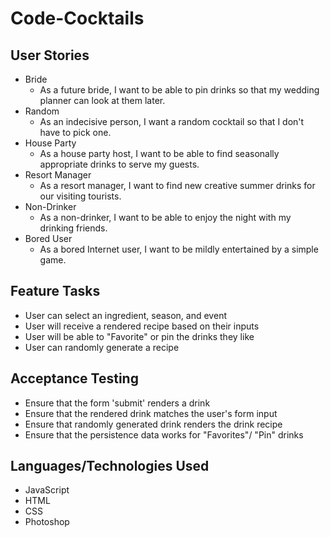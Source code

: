 # Code-Cocktails

## User Stories
- Bride
  - As a future bride, I want to be able to pin drinks so that my wedding planner can look at them later.
- Random
  - As an indecisive person, I want a random cocktail so that I don't have to pick one.
- House Party
  - As a house party host, I want to be able to find seasonally appropriate drinks to serve my guests.
- Resort Manager
  - As a resort manager, I want to find new creative summer drinks for our visiting tourists.
- Non-Drinker
  - As a non-drinker, I want to be able to enjoy the night with my drinking friends. 
- Bored User
  - As a bored Internet user, I want to be mildly entertained by a simple game.

## Feature Tasks
- User can select an ingredient, season, and event 
- User will receive a rendered recipe based on their inputs
- User will be able to "Favorite" or pin the drinks they like 
- User can randomly generate a recipe

## Acceptance Testing
- Ensure that the form 'submit' renders a drink
- Ensure that the rendered drink matches the user's form input
- Ensure that randomly generated drink renders the drink recipe
- Ensure that the persistence data works for "Favorites"/ "Pin" drinks 





## Languages/Technologies Used
- JavaScript
- HTML
- CSS
- Photoshop
